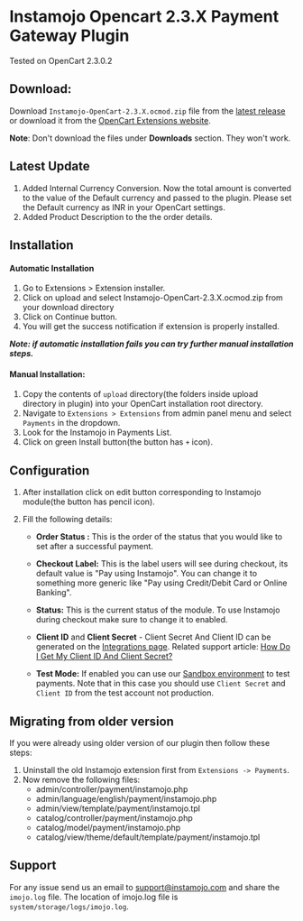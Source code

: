# Instamojo Opencart 2.3.X Payment Gateway Plugin

Tested on OpenCart 2.3.0.2

## Download:

Download `Instamojo-OpenCart-2.3.X.ocmod.zip` file from the [latest release](https://github.com/Instamojo/Instamojo-OpenCart-2.3.X/releases/latest) or download it from the [OpenCart Extensions website](http://www.opencart.com/index.php?route=extension/extension/info&extension_id=21984).

**Note**: Don't download the files under **Downloads** section. They won't work.

## Latest Update 

1. Added Internal Currency Conversion. Now the total amount is converted to the value of the Default currency and passed to the plugin. Please set the Default currency as INR in your OpenCart settings.
2. Added Product Description to the the order details. 


## Installation

#### Automatic Installation
1. Go to Extensions > Extension installer.
2. Click on upload and select Instamojo-OpenCart-2.3.X.ocmod.zip from your download directory
3. Click on Continue button. 
4. You will get the success notification if extension is properly installed.

***Note: if automatic installation fails you can try further manual installation steps.***


#### Manual Installation:

1. Copy the contents of `upload` directory(the folders inside upload directory in plugin) into your OpenCart installation root directory.
2. Navigate to `Extensions > Extensions` from admin panel menu and select `Payments` in the dropdown.
3. Look for the Instamojo in Payments List.
4. Click on green Install button(the button has `+` icon).

## Configuration

1. After installation click on edit button corresponding to Instamojo module(the button has pencil icon).
2. Fill the following details:

    - **Order Status :** This is the order of the status that you would like to set after a successful payment.

    -  **Checkout Label:** This is the label users will see during checkout, its default value is "Pay using Instamojo". You can change it to something more generic like "Pay using Credit/Debit Card or Online Banking".
      
    -  **Status:** This is the current status of the module. To use Instamojo during checkout make sure to change it to enabled.
     
    - **Client ID** and **Client Secret** - Client Secret And Client ID can be generated on the [Integrations page](https://www.instamojo.com/integrations/). Related support article: [How Do I Get My Client ID And Client Secret?](https://support.instamojo.com/hc/en-us/articles/212214265-How-do-I-get-my-Client-ID-and-Client-Secret-)
    
    - **Test Mode:** If enabled you can use our [Sandbox environment](https://test.instamojo.com) to test payments. Note that in this case you should use `Client Secret` and `Client ID` from the test account not production.

## Migrating from older version

If you were already using older version of our plugin then follow these steps:

1. Uninstall the old Instamojo extension first from `Extensions -> Payments`.
2. Now remove the following files:
   - admin/controller/payment/instamojo.php
   - admin/language/english/payment/instamojo.php
   - admin/view/template/payment/instamojo.tpl
   - catalog/controller/payment/instamojo.php
   - catalog/model/payment/instamojo.php
   - catalog/view/theme/default/template/payment/instamojo.tpl

## Support

For any issue send us an email to support@instamojo.com and share the `imojo.log` file. The location of imojo.log file is `system/storage/logs/imojo.log`.
